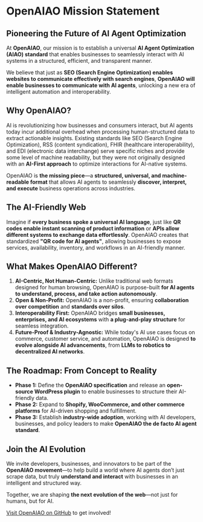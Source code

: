 # OpenAIAO Mission Statement

## **Pioneering the Future of AI Agent Optimization**

At **OpenAIAO**, our mission is to establish a universal **AI Agent Optimization (AIAO) standard** that enables businesses to seamlessly interact with AI systems in a structured, efficient, and transparent manner. 

We believe that just as **SEO (Search Engine Optimization) enables websites to communicate effectively with search engines**, **OpenAIAO will enable businesses to communicate with AI agents**, unlocking a new era of intelligent automation and interoperability.

## **Why OpenAIAO?**
AI is revolutionizing how businesses and consumers interact, but AI agents today incur additional overhead when processing human-structured data to extract actionable insights. Existing standards like SEO (Search Engine Optimization), RSS (content syndication), FHIR (healthcare interoperability), and EDI (electronic data interchange) serve specific niches and provide some level of machine readability, but they were not originally designed with an **AI-First approach** to optimize interactions for AI-native systems.

OpenAIAO is **the missing piece**—a **structured, universal, and machine-readable format** that allows AI agents to seamlessly **discover, interpret, and execute** business operations across industries.

## **The AI-Friendly Web**
Imagine if **every business spoke a universal AI language**, just like **QR codes enable instant scanning of product information** or **APIs allow different systems to exchange data effortlessly**. OpenAIAO creates that standardized **"QR code for AI agents"**, allowing businesses to expose services, availability, inventory, and workflows in an AI-friendly manner.

## **What Makes OpenAIAO Different?**
1. **AI-Centric, Not Human-Centric:** Unlike traditional web formats designed for human browsing, OpenAIAO is purpose-built **for AI agents to understand, process, and take action autonomously**.
2. **Open & Non-Profit:** OpenAIAO is a non-profit, ensuring **collaboration over competition** and **standards over silos**.
3. **Interoperability First:** OpenAIAO bridges **small businesses, enterprises, and AI ecosystems** with **a plug-and-play structure** for seamless integration.
4. **Future-Proof & Industry-Agnostic:** While today's AI use cases focus on commerce, customer service, and automation, OpenAIAO is designed **to evolve alongside AI advancements**, from **LLMs to robotics to decentralized AI networks**.

## **The Roadmap: From Concept to Reality**
- **Phase 1:** Define the **OpenAIAO specification** and release an **open-source WordPress plugin** to enable businesses to structure their AI-friendly data.
- **Phase 2:** Expand to **Shopify, WooCommerce, and other commerce platforms** for AI-driven shopping and fulfillment.
- **Phase 3:** Establish **industry-wide adoption**, working with AI developers, businesses, and policy leaders to make **OpenAIAO the de facto AI agent standard**.

## **Join the AI Evolution**
We invite developers, businesses, and innovators to be part of the **OpenAIAO movement**—to help build a world where AI agents don’t just scrape data, but truly **understand and interact** with businesses in an intelligent and structured way.

Together, we are shaping **the next evolution of the web**—not just for humans, but for AI.

[Visit OpenAIAO on GitHub](https://github.com/OpenAIAO) to get involved!
